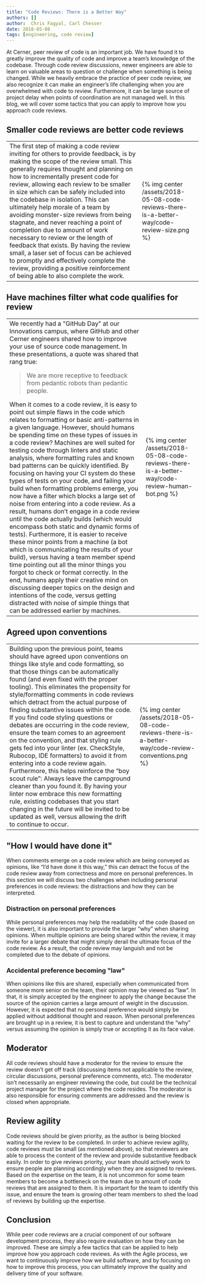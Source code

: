 ```yaml
---
title: "Code Reviews: There is a Better Way"
authors: []
author:  Chris Fagyal, Carl Chesser
date: 2018-05-08
tags: [engineering, code review]
---
```


At Cerner, peer review of code is an important job. We have found it to greatly improve the quality of code and improve a team’s knowledge of the codebase. Through code review discussions, newer engineers are able to learn on valuable areas to question or challenge when something is being changed. While we heavily embrace the practice of peer code review, we also recognize it can make an engineer’s life challenging when you are overwhelmed with code to review. Furthermore, it can be large source of project delay when points of coordination are not managed well. In this blog, we will cover some tactics that you can apply to improve how you approach code reviews.

## Smaller code reviews are better code reviews

<table cellpadding="5">
  <tr>
    <td>
      <div class='pull-left' markdown="1">
        The first step of making a code review inviting for others to provide feedback, is by making the scope of the review small. This generally requires thought and planning on how to incrementally present code for review, allowing each review to be smaller in size which can be safely included into the codebase in isolation. This can ultimately help morale of a team by avoiding monster-size reviews from being stagnate, and never reaching a point of completion due to amount of work necessary to review or the length of feedback that exists. By having the review small, a laser set of focus can be achieved to promptly and effectively complete the review, providing a positive reinforcement of being able to also complete the work.
      </div>
    </td>
    <td>
      {% img center /assets/2018-05-08-code-reviews-there-is-a-better-way/code-review-size.png %}
    </td>
  </tr>
</table>

## Have machines filter what code qualifies for review

<table cellpadding="5">
  <tr>
    <td>
      <div class='pull-left' markdown="1">
        We recently had a "GitHub Day" at our Innovations campus, where GitHub and other Cerner engineers shared how to improve your use of source code management. In these presentations, a quote was shared that rang true:
        <blockquote><p>We are more receptive to feedback from pedantic robots than pedantic people.</p></blockquote>
        When it comes to a code review, it is easy to point out simple flaws in the code which relates to formatting or basic anti-patterns in a given language. However, should humans be spending time on these types of issues in a code review? Machines are well suited for testing code through linters and static analysis, where formatting rules and known bad patterns can be quickly identified. By focusing on having your CI system do these types of tests on your code, and failing your build when formatting problems emerge, you now have a filter which blocks a large set of noise from entering into a code review. As a result, humans don’t engage in a code review until the code actually builds (which would encompass both static and dynamic forms of tests). Furthermore, it is easier to receive these minor points from a machine (a bot which is communicating the results of your build), versus having a team member spend time pointing out all the minor things you forgot to check or format correctly. In the end, humans apply their creative mind on discussing deeper topics on the design and intentions of the code, versus getting distracted with noise of simple things that can be addressed earlier by machines.
      </div>
    </td>
    <td>
      {% img center /assets/2018-05-08-code-reviews-there-is-a-better-way/code-review-human-bot.png %}
    </td>
  </tr>
</table>

## Agreed upon conventions

<table cellpadding="5">
  <tr>
    <td>
      <div class='pull-left' markdown="1">
        Building upon the previous point, teams should have agreed upon conventions on things like style and code formatting, so that those things can be automatically found (and even fixed with the proper tooling).  This eliminates the propensity for style/formatting comments in code reviews which detract from the actual purpose of finding substantive issues within the code. If you find code styling questions or debates are occurring in the code review, ensure the team comes to an agreement on the convention, and that styling rule gets fed into your linter (ex. CheckStyle, Rubocop, IDE formatters) to avoid it from entering into a code review again. Furthermore, this helps reinforce the “boy scout rule”: Always leave the campground cleaner than you found it. By having your linter now embrace this new formatting rule, existing codebases that you start changing in the future will be invited to be updated as well, versus allowing the drift to continue to occur.
      </div>
    </td>
    <td>
      {% img center /assets/2018-05-08-code-reviews-there-is-a-better-way/code-review-conventions.png %}
    </td>
  </tr>
</table>

## "How I would have done it"

When comments emerge on a code review which are being conveyed as opinions, like “I’d have done it this way,” this can detract the focus of the code review away from correctness and more on personal preferences. In this section we will discuss two challenges when including personal preferences in code reviews: the distractions and how they can be interpreted.

### Distraction on personal preferences

While personal preferences may help the readability of the code (based on the viewer), it is also important to provide the larger “why” when sharing opinions. When multiple opinions are being shared within the review, it may invite for a larger debate that might simply derail the ultimate focus of the code review. As a result, the code review may languish and not be completed due to the debate of opinions.

### Accidental preference becoming "law"

When opinions like this are shared, especially when communicated from someone more senior on the team, their opinion may be viewed as “law”. In that, it is simply accepted by the engineer to apply the change because the source of the opinion carries a large amount of weight in the discussion. However, it is expected that no personal preference would simply be applied without additional thought and reason. When personal preferences are brought up in a review, it is best to capture and understand the “why” versus assuming the opinion is simply true or accepting it as its face value.

## Moderator

All code reviews should have a moderator for the review to ensure the review doesn’t get off track (discussing items not applicable to the review, circular discussions, personal preference comments, etc).  The moderator isn’t necessarily an engineer reviewing the code, but could be the technical project manager for the project where the code resides.  The moderator is also responsible for ensuring comments are addressed and the review is closed when appropriate.

## Review agility

Code reviews should be given priority, as the author is being blocked waiting for the review to be completed.  In order to achieve review agility, code reviews must be small (as mentioned above), so that reviewers are able to process the content of the review and provide substantive feedback easily. In order to give reviews priority, your team should actively work to ensure people are planning accordingly when they are assigned to reviews. Based on the expertise on the team, it is not uncommon for some team members to become a bottleneck on the team due to amount of code reviews that are assigned to them. It is important for the team to identify this issue, and ensure the team is growing other team members to shed the load of reviews by building up the expertise.

## Conclusion

While peer code reviews are a crucial component of our software development process, they also require evaluation on how they can be improved. These are simply a few tactics that can be applied to help improve how you approach code reviews. As with the Agile process, we want to continuously improve how we build software, and by focusing on how to improve this process, you can ultimately improve the quality and delivery time of your software.
